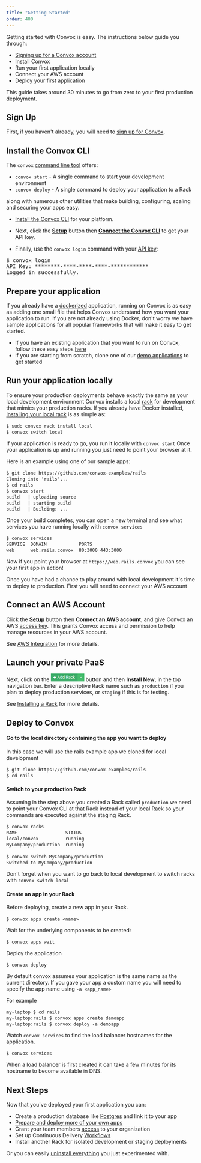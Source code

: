```yaml
---
title: "Getting Started"
order: 400
---
```


Getting started with Convox is easy. The instructions below guide you through:

* [Signing up for a Convox account](https://convox.com/signup)
* Install Convox
* Run your first application locally
* Connect your AWS account
* Deploy your first application

This guide takes around 30 minutes to go from zero to your first production deployment.

## Sign Up

First, if you haven't already, you will need to [sign up for Convox](https://convox.com/signup).

## Install the Convox CLI

The `convox` [command line tool](/reference/cli) offers:

* `convox start` - A single command to start your development environment
* `convox deploy` - A single command to deploy your application to a Rack

along with numerous other utilities that make building, configuring, scaling and securing your apps easy.

* [Install the Convox CLI](/development/installation) for your platform.

* Next, click the **[Setup](https://console.convox.com/grid/user/welcome)** button then **[Connect the Convox CLI](https://console.convox.com/grid/user/api_key)** to get your API key.

* Finally, use the `convox login` command with your [API key](https://console.convox.com/grid/user/api_key):

<pre id="login">
$ convox login
API Key: ********-****-****-****-************
Logged in successfully.
</pre>

## Prepare your application

If you already have a [dockerized](https://docs.docker.com/engine/examples/) application, running on Convox is as easy as adding one small file that helps Convox understand how you want your application to run. If you are not already using Docker, don't worry we have sample applications for all popular frameworks that will make it easy to get started.

* If you have an existing application that you want to run on Convox, follow these easy steps [here](/development/preparing-an-application)
* If you are starting from scratch, clone one of our [demo applications](https://github.com/convox-examples) to get started

## Run your application locally
To ensure your production deployments behave exactly the same as your local development environment Convox installs a local [rack](/introduction/rack) for development that mimics your production racks.
If you already have Docker installed, [Installing your local rack](/development/running-locally) is as simple as:
    
    $ sudo convox rack install local
    $ convox switch local

If your application is ready to go, you run it locally with `convox start` 
Once your application is up and running you just need to point your browser at it.


Here is an example using one of our sample apps:
    
    $ git clone https://github.com/convox-examples/rails
    Cloning into 'rails'...
    $ cd rails
    $ convox start 
    build   | uploading source
    build   | starting build
    build   | Building: ...
    
 Once your build completes, you can open a new terminal and see what services you have running locally with `convox services`
    
    $ convox services
    SERVICE  DOMAIN            PORTS           
    web      web.rails.convox  80:3000 443:3000
  
Now if you point your browser at `https://web.rails.convox` you can see your first app in action!

Once you have had a chance to play around with local development it's time to deploy to production. First you will need to connect your AWS account
    

## Connect an AWS Account

Click the **[Setup](https://console.convox.com/grid/user/welcome)** button then **Connect an AWS account**, and give Convox an AWS [access key](https://docs.aws.amazon.com/general/latest/gr/aws-sec-cred-types.html#access-keys-and-secret-access-keys). This grants Convox access and permission to help manage resources in your AWS account.

See [AWS Integration](/console/aws-integration) for more details.

## Launch your private PaaS

Next, click on the <img src="/assets/images/docs/add-rack.png" alt="Add Rack" style="height: 1.5em;"> button and then **Install New**, in the top navigation bar. Enter a descriptive Rack name such as `production` if you plan to deploy production services, or `staging` if this is for testing.

See [Installing a Rack](/deployment/installing-a-rack) for more details.


## Deploy to Convox

#### Go to the local directory containing the app you want to deploy

In this case we will use the rails example app we cloned for local development

    $ git clone https://github.com/convox-examples/rails
    $ cd rails
    
#### Switch to your production Rack
Assuming in the step above you created a Rack called `production` we need to point your Convox CLI at that Rack instead of your local Rack so your commands are executed against the staging Rack.

    $ convox racks
    NAME                  STATUS     
    local/convox          running    
    MyCompany/production  running   
    
    $ convox switch MyCompany/production
    Switched to MyCompany/production
    
Don't forget when you want to go back to local development to switch racks with `convox switch local`

#### Create an app in your Rack

Before deploying, create a new app in your Rack.

    $ convox apps create <name>
    
Wait for the underlying components to be created:

    $ convox apps wait

Deploy the application

    $ convox deploy
  
By default convox assumes your application is the same name as the current directory. If you gave your app a custom name you will need to specify the app name using `-a <app_name>`

For example
    
    my-laptop $ cd rails
    my-laptop:rails $ convox apps create demoapp
    my-laptop:rails $ convox deploy -a demoapp

Watch `convox services` to find the load balancer hostnames for the application.

    $ convox services

<div class="block-callout block-show-callout type-info" markdown="1">
When a load balancer is first created it can take a few minutes for its hostname to become available in DNS.
</div>

## Next Steps

Now that you've deployed your first application you can:

* Create a production database like [Postgres](/resources/postgresql) and link it to your app
* [Prepare and deploy more of your own apps](/development/preparing-an-application)
* Grant your team members [access](/console/access-control) to your organization
* Set up Continuous Delivery [Workflows](/console/workflows)
* Install another Rack for isolated development or staging deployments

Or you can easily [uninstall everything](/reference/uninstalling-convox) you just experimented with.

<script>
$(document).ready(function() {
  if (navigator.platform.indexOf('Win') > -1) {
    $('#install-windows').removeClass('hidden')
    $('#install-mac').addClass('hidden')
    $('#install-linux').addClass('hidden')
  }

  if (navigator.platform.indexOf('Linux') > -1) {
    $('#install-linux').removeClass('hidden')
    $('#install-mac').addClass('hidden')
    $('#install-windows').addClass('hidden')
  }
});
</script>
